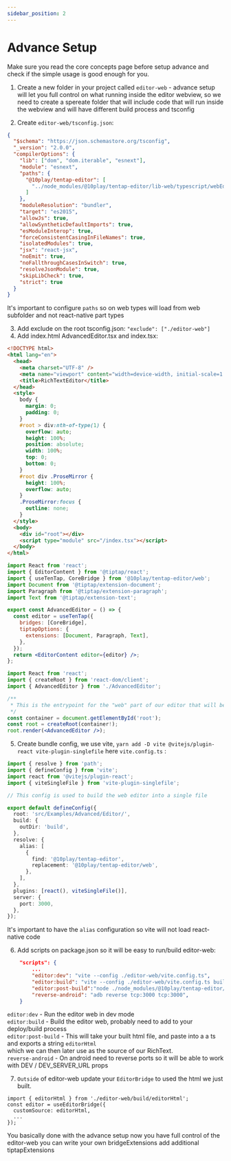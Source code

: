 ```yaml
---
sidebar_position: 2
---
```


# Advance Setup

Make sure you read the core concepts page before setup advance and check if the simple usage is good enough for you.

1.  Create a new folder in your project called `editor-web` - advance setup will let you full control on what running inside the editor webview, so we need to create a spereate folder that will include code that will run inside the webview and will have different build process and tsconfig

2.  Create `editor-web/tsconfig.json`:

```json title="vite.config.ts"
{
  "$schema": "https://json.schemastore.org/tsconfig",
  "_version": "2.0.0",
  "compilerOptions": {
    "lib": ["dom", "dom.iterable", "esnext"],
    "module": "esnext",
    "paths": {
      "@10play/tentap-editor": [
        "../node_modules/@10play/tentap-editor/lib-web/typescript/webEditorUtils/index.d.ts"
      ]
    },
    "moduleResolution": "bundler",
    "target": "es2015",
    "allowJs": true,
    "allowSyntheticDefaultImports": true,
    "esModuleInterop": true,
    "forceConsistentCasingInFileNames": true,
    "isolatedModules": true,
    "jsx": "react-jsx",
    "noEmit": true,
    "noFallthroughCasesInSwitch": true,
    "resolveJsonModule": true,
    "skipLibCheck": true,
    "strict": true
  }
}
```

It's important to configure `paths` so on web types will load from web subfolder and not react-native part types

3. Add exclude on the root tsconfig.json: `"exclude": ["./editor-web"]`
4. Add index.html AdvancedEditor.tsx and index.tsx:

```html title="index.html"
<!DOCTYPE html>
<html lang="en">
  <head>
    <meta charset="UTF-8" />
    <meta name="viewport" content="width=device-width, initial-scale=1.0" />
    <title>RichTextEditor</title>
  </head>
  <style>
    body {
      margin: 0;
      padding: 0;
    }
    #root > div:nth-of-type(1) {
      overflow: auto;
      height: 100%;
      position: absolute;
      width: 100%;
      top: 0;
      bottom: 0;
    }
    #root div .ProseMirror {
      height: 100%;
      overflow: auto;
    }
    .ProseMirror:focus {
      outline: none;
    }
  </style>
  <body>
    <div id="root"></div>
    <script type="module" src="/index.tsx"></script>
  </body>
</html>
```

```jsx title="AdvancedEditor.tsx"
import React from 'react';
import { EditorContent } from '@tiptap/react';
import { useTenTap, CoreBridge } from '@10play/tentap-editor/web';
import Document from '@tiptap/extension-document';
import Paragraph from '@tiptap/extension-paragraph';
import Text from '@tiptap/extension-text';

export const AdvancedEditor = () => {
  const editor = useTenTap({
    bridges: [CoreBridge],
    tiptapOptions: {
      extensions: [Document, Paragraph, Text],
    },
  });
  return <EditorContent editor={editor} />;
};
```

```jsx title="index.tsx"
import React from 'react';
import { createRoot } from 'react-dom/client';
import { AdvancedEditor } from './AdvancedEditor';

/**
 * This is the entrypoint for the "web" part of our editor that will be built with vite
 */
const container = document.getElementById('root');
const root = createRoot(container!);
root.render(<AdvancedEditor />);

```

5. Create bundle config, we use vite, `yarn add -D vite @vitejs/plugin-react vite-plugin-singlefile` here `vite.config.ts` :

```ts title="vite.config.ts"
import { resolve } from 'path';
import { defineConfig } from 'vite';
import react from '@vitejs/plugin-react';
import { viteSingleFile } from 'vite-plugin-singlefile';

// This config is used to build the web editor into a single file

export default defineConfig({
  root: 'src/Examples/Advanced/Editor/',
  build: {
    outDir: 'build',
  },
  resolve: {
    alias: [
      {
        find: '@10play/tentap-editor',
        replacement: '@10play/tentap-editor/web',
      },
    ],
  },
  plugins: [react(), viteSingleFile()],
  server: {
    port: 3000,
  },
});
```

It's important to have the `alias` configuration so vite will not load react-native code

6. Add scripts on package.json so it will be easy to run/build editor-web:

```json title="package.json"
    "scripts": {
        ...
        "editor:dev": "vite --config ./editor-web/vite.config.ts",
        "editor:build": "vite --config ./editor-web/vite.config.ts build && yarn editor:post-build",
        "editor:post-build":"node ./node_modules/@10play/tentap-editor/scripts/buildEditor.js ./editor-web/build/index.html",
        "reverse-android": "adb reverse tcp:3000 tcp:3000",
    }
```

`editor:dev` - Run the editor web in dev mode  
`editor:build` - Build the editor web, probably need to add to your deploy/build process  
`editor:post-build` - This will take your built html file, and paste into a a ts and exports a string `editorHtml`  
 which we can then later use as the source of our RichText.  
`reverse-android` - On android need to reverse ports so it will be able to work with DEV / DEV_SERVER_URL props

7. `Outside` of editor-web update your `EditorBridge` to used the html we just built.

```tsx
import { editorHtml } from './editor-web/build/editorHtml';
const editor = useEditorBridge({
  customSource: editorHtml,
  ...
});
```

You basically done with the advance setup now you have full control of the editor-web you can write your own bridgeExtensions add additional tiptapExtensions
